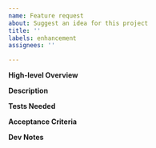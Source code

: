 ```yaml
---
name: Feature request
about: Suggest an idea for this project
title: ''
labels: enhancement
assignees: ''

---
```


**High-level Overview**

**Description**

**Tests Needed**

**Acceptance Criteria**

**Dev Notes**
